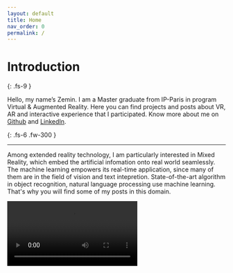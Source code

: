 ```yaml
---
layout: default
title: Home
nav_order: 0
permalink: /
---
```


# Introduction
{: .fs-9 }

Hello, my name’s Zemin. I am a Master graduate from IP-Paris in program Virtual & Augmented Reality. Here you can find projects and posts about VR, AR and interactive experience that I participated. Know more about me on [Github](https://github.com/zemin-xu) and [LinkedIn](https://www.linkedin.com/in/zemin-xu/).

{: .fs-6 .fw-300 }

---

Among extended reality technology, I am particularly interested in Mixed Reality, which embed the artificial infomation onto real world seamlessly. The machine learning empowers its real-time application, since many of them are in the field of vision and text intepretion. State-of-the-art algorithm in object recognition, natural language processing use machine learning. That's why you will find some of my posts in this domain.


<video id="player" playsinline controls data-poster="https://raw.githubusercontent.com/zemin-xu/zemin-xu.github.io/master/assets/images/revive_art.jpg">
<source src= "https://raw.githubusercontent.com/zemin-xu/zemin-xu.github.io/master/assets/videos/revive_art.mp4" type="video/mp4" />
</video>